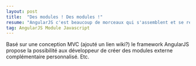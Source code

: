 ```yaml
---
layout: post
title:  "Des modules ! Des modules !"
resume: "AngularJS c'est beaucoup de morceaux qui s'assemblent et se reproduisent."
tag: AngularJS Module Javascript
---
```


Basé sur une conception MVC (ajouté un lien wiki?) le framework AngularJS propose la possibilité aux développeur de créer des modules externe complémentaire
personnalisé. Etc.

[module-angular]:http://ngmodules.org/